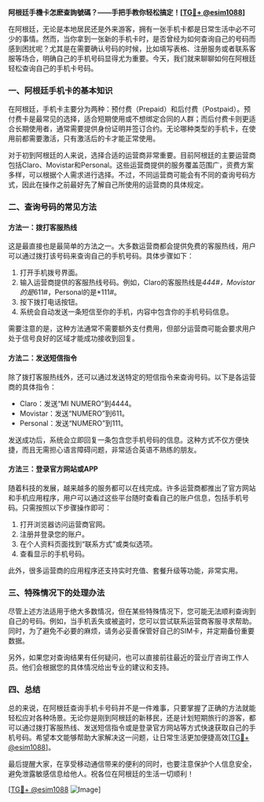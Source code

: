 **阿根廷手機卡怎麽查詢號碼？——手把手教你轻松搞定！[[TG💪+ @esim1088](https://t.me/s/esim1088)]**

在阿根廷，无论是本地居民还是外来游客，拥有一张手机卡都是日常生活中必不可少的事情。然而，当你拿到一张新的手机卡时，是否曾经为如何查询自己的号码而感到困扰呢？尤其是在需要确认号码的时候，比如填写表格、注册服务或者联系客服等场合，明确自己的手机号码显得尤为重要。今天，我们就来聊聊如何在阿根廷轻松查询自己的手机卡号码。

### 一、阿根廷手机卡的基本知识

在阿根廷，手机卡主要分为两种：预付费（Prepaid）和后付费（Postpaid）。预付费卡是最常见的选择，适合短期使用或不想绑定合同的人群；而后付费卡则更适合长期使用者，通常需要提供身份证明并签订合约。无论哪种类型的手机卡，在使用前都需要激活，只有激活后的卡才能正常使用。

对于初到阿根廷的人来说，选择合适的运营商非常重要。目前阿根廷的主要运营商包括Claro、Movistar和Personal。这些运营商提供的服务覆盖范围广，资费方案多样，可以根据个人需求进行选择。不过，不同运营商可能会有不同的查询号码方式，因此在操作之前最好先了解自己所使用的运营商的具体规定。

### 二、查询号码的常见方法

#### 方法一：拨打客服热线

这是最直接也是最简单的方法之一。大多数运营商都会提供免费的客服热线，用户可以通过拨打该号码来查询自己的手机号码。具体步骤如下：

1. 打开手机拨号界面。
2. 输入运营商提供的客服热线号码。例如，Claro的客服热线是*444#，Movistar的是*611#，Personal的是*111#。
3. 按下拨打电话按钮。
4. 系统会自动发送一条短信至你的手机，内容中包含你的手机号码信息。

需要注意的是，这种方法通常不需要额外支付费用，但部分运营商可能会要求用户处于信号良好的区域才能成功接收到回复。

#### 方法二：发送短信指令

除了拨打客服热线外，还可以通过发送特定的短信指令来查询号码。以下是各运营商的具体指令：

- Claro：发送“MI NUMERO”到4444。
- Movistar：发送“NUMERO”到611。
- Personal：发送“NUMERO”到111。

发送成功后，系统会立即回复一条包含您手机号码的信息。这种方式不仅方便快捷，而且无需担心语言障碍问题，非常适合英语不熟练的朋友。

#### 方法三：登录官方网站或APP

随着科技的发展，越来越多的服务都可以在线完成。许多运营商都推出了官方网站和手机应用程序，用户可以通过这些平台随时查看自己的账户信息，包括手机号码。只需按照以下步骤操作即可：

1. 打开浏览器访问运营商官网。
2. 注册并登录您的账户。
3. 在个人资料页面找到“联系方式”或类似选项。
4. 查看显示的手机号码。

此外，很多运营商的应用程序还支持实时充值、套餐升级等功能，非常实用。

### 三、特殊情况下的处理办法

尽管上述方法适用于绝大多数情况，但在某些特殊情况下，您可能无法顺利查询到自己的号码。例如，当手机丢失或被盗时，您可以尝试联系运营商客服寻求帮助。同时，为了避免不必要的麻烦，请务必妥善保管好自己的SIM卡，并定期备份重要数据。

另外，如果您对查询结果有任何疑问，也可以直接前往最近的营业厅咨询工作人员。他们会根据您的具体情况给出专业的建议和支持。

### 四、总结

总的来说，在阿根廷查询手机卡号码并不是一件难事，只要掌握了正确的方法就能轻松应对各种场景。无论你是刚到阿根廷的新移民，还是计划短期旅行的游客，都可以通过拨打客服热线、发送短信指令或是登录官方网站等方式快速获取自己的手机号码。希望本文能够帮助大家解决这一问题，让日常生活更加便捷高效[[TG💪+ @esim1088](https://t.me/s/esim1088)]。

最后提醒大家，在享受移动通信带来的便利的同时，也要注意保护个人信息安全，避免泄露敏感信息给他人。祝各位在阿根廷的生活一切顺利！

[[TG💪+ @esim1088](https://t.me/s/esim1088) ![Image](https://i.postimg.cc/4NQfJmqS/Snipaste-2025-05-13-00-14-12.png)]
